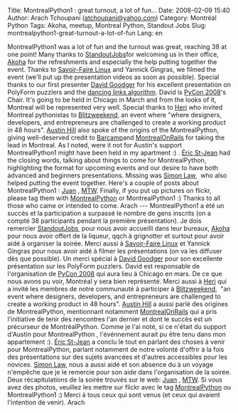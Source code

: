 Title: MontrealPython1 : great turnout, a lot of fun…
Date: 2008-02-09 15:40
Author: Arach Tchoupani (atchoupani@yahoo.com)
Category: Montréal Python
Tags: Akoha, meetup, Montreal Python, Standout Jobs
Slug: montrealpython1-great-turnout-a-lot-of-fun
Lang: en

MontrealPython1 was a lot of fun and the turnout was great, reaching 38
at one point! Many thanks to [StandoutJobs][]for welcoming us in their
office, [Akoha][] for the refreshments and especially the help putting
together the event. Thanks to [Savoir-Faire Linux][] and Yannick
Gingras, we filmed the event (we'll put up the presentation videos as
soon as possible). Special thanks to our first presenter [David
Goodger][] for his excellent presentation on PolyForm puzzlers and the
[dancing links algorithm][]. David is [PyCon 2008][]'s Chair. It's going
to be held in Chicago in March and from the looks of it, Montreal will
be represented very well. Special thanks to [Heri][] who invited
Montreal pythonistas to [Blitzweekend][], an event where "where
designers, developers, and entrepreneurs are challenged to create a
working product in 48 hours". [Austin Hill][] also spoke of the origins
of the MontrealPython, giving well-deserved credit to [Barcamp][]and
[MontrealOnRails][] for taking the lead in Montreal. As I noted, were it
not for Austin's support MontrealPython1 might have been held in my
apartment :) . [Éric St-Jean][] had the closing words, talking about
things to come for MontrealPython, highlighting the format for upcoming
events and our desire to have both advanced and beginners presentations.
Missing was [Simon Law][],  who also helped putting the event together.
Here's a couple of posts about MontrealPython1 : [Juan][] , [MTW][].
Finally, if you put up pictures on flickr, please tag them with
[MontrealPython][] or MontrealPython1 :) Thanks to all those who came or
intended to come. Arach --- MontrealPython1 a été un succès et la
participation a surpassé le nombre de gens inscrits (on a compté 38
participants pendant la première présentation). Je dois remercier
[StandoutJobs ][StandoutJobs] pour nous avoir accueilli dans leur
bureaux, [Akoha][] pour nous avoir offert de la liqueur, qqch à
grignotter et surtout pour avoir aidé à organiser la soirée. Merci aussi
à [Savoir-Faire Linux][] et Yannick Gingras pour nous avoir aidé à
filmer les présentations (on va les diffuser dès que possible). Un merci
spécial à [David Goodger][] pour son excellente présentation sur les
PolyForm puzzlers. David est responsable de l'organisation de [PyCon
2008][] qui aura lieu à Chicago en mars. De ce que nous avons pu voir,
Montréal y sera bien représenté. Merci aussi à [Heri][] qui a invité les
membres de notre communauté à participer à [Blitzweekend][],  "an event
where designers, developers, and entrepreneurs are challenged to create
a working product in 48 hours". [Austin Hill][] a aussi parlé des
origines de MontrealPython, mentionnant notamment [MontrealOnRails][]
qui a pris l'initiative de tenir des rencontres l'an dernier et dont le
succès est un précurseur de MontréalPython. Comme je l'ai noté, si ce
n'était du support d'Austin pour MontrealPython , l'événnement aurait pu
être tenu dans mon appartement :). [Éric St-Jean][] a conclu le tout en
parlant des choses à venir pour MontrealPython, parlant notamment de
notre volonté d'offrir à la fois des présentations sur des sujets
avancées et d'autres accessibles pour les novices. [Simon Law][], nous a
aussi aidé et son absence du à un voyage n'empêche que je le remercie
pour son aide dans l'organisation de la soirée. Deux récapitulations de
la soirée trouvés sur le web: [Juan][] , [MTW][]. Si vous avez des
photos, veuillez les mettre sur flickr avec le tag [MontrealPython][] ou
MontrealPython1 :) Merci à tous ceux qui sont venus (et ceux qui avaient
l'intention de venir). Arach

  [StandoutJobs]: http://standoutjobs.com "Standout Jobs"
  [Akoha]: http://akoha.org "Akoha"
  [Savoir-Faire Linux]: http://www.savoirfairelinux.com/
    "Savoir-Faire Linux"
  [David Goodger]: http://python.net/~goodger/ "David Goodger"
  [dancing links algorithm]: http://en.wikipedia.org/wiki/Dancing_Links
    "Dancing Links Algorithm (DLX)"
  [PyCon 2008]: http://us.pycon.org/2008/about/ "PyCon 2008"
  [Heri]: http://montrealtechwatch.com/ "Montreal Tech Watch"
  [Blitzweekend]: http://blitzweekend.com/ "BlitzWeekEnd"
  [Austin Hill]: http://www.billionswithzeroknowledge.com/
    "Austin Hill's blog"
  [Barcamp]: http://barcampmontreal.org "BarCampMontreal"
  [MontrealOnRails]: http://montrealonrails.com "Montreal On Rails"
  [Éric St-Jean]: http://wwd.ca/ "Eric St-Jean"
  [Simon Law]: http://sfllaw.livejournal.com/ "Simon Law"
  [Juan]: http://jdilelle.wordpress.com/2008/02/08/back-to-montreal-with-python-fun/
    "Juan's blog"
  [MTW]: http://montrealtechwatch.com/2008/02/08/montrealpython1-gathers-local-python-community/
    "Montreal Tech Watch"
  [MontrealPython]: http://flickr.com/search/?q=montrealpython+&m=tags
    "Montreal Python on Flickr"
